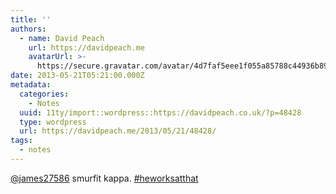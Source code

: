 ```yaml
---
title: ''
authors:
  - name: David Peach
    url: https://davidpeach.me
    avatarUrl: >-
      https://secure.gravatar.com/avatar/4d7faf5eee1f055a85788c44936b8995eaab6dfb004e7854ec747ccb272e91ee?s=96&d=mm&r=g
date: 2013-05-21T05:21:00.000Z
metadata:
  categories:
    - Notes
  uuid: 11ty/import::wordpress::https://davidpeach.co.uk/?p=48428
  type: wordpress
  url: https://davidpeach.me/2013/05/21/48428/
tags:
  - notes
---
```

[@james27586](https://twitter.com/james27586) smurfit kappa. [#heworksatthat](https://twitter.com/search?q=%23heworksatthat)